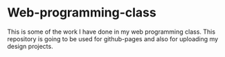 # Web-programming-class

This is some of the work I have done in my web programming class. This repository is going to be used for github-pages and also for uploading my design projects.
